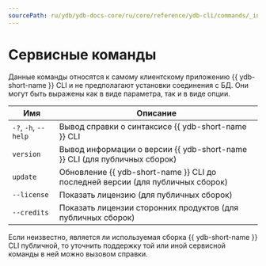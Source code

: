 ```yaml
---
sourcePath: ru/ydb/ydb-docs-core/ru/core/reference/ydb-cli/commands/_includes/service.md
---
```

# Сервисные команды

Данные команды относятся к самому клиентскому приложению {{ ydb-short-name }} CLI и не предполагают установки соединения с БД. Они могут быть выражены как в виде параметра, так и в виде опции.

Имя | Описание
--- | ---
`-?`, `-h`, `--help` | Вывод справки о синтаксисе {{ ydb-short-name }} CLI
`version` | Вывод информации о версии {{ ydb-short-name }} CLI (для публичных сборок)
`update` | Обновление {{ ydb-short-name }} CLI до последней версии (для публичных сборок)
`--license` | Показать лицензию (для публичных сборок)
`--credits` | Показать лицензии сторонних продуктов (для публичных сборок)

Если неизвестно, является ли используемая сборка {{ ydb-short-name }} CLI публичной, то уточнить поддержку той или иной сервисной команды в ней можно вызовом справки.
